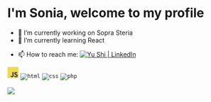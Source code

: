 <h1>I'm Sonia, welcome to my profile</h1>

- 🔭 I’m currently working on Sopra Steria
- 🌱 I’m currently learning React
- <p>📫 How to reach me: <a href="https://www.linkedin.com/in/sonia-rodriguez-ramos/"><img src="https://raw.githubusercontent.com/yushi1007/yushi1007/main/images/linkedin.svg" alt="Yu Shi | LinkedIn" width="21px"/></a> </p>

<code><img height="25" alt="javascript" src="https://raw.githubusercontent.com/github/explore/80688e429a7d4ef2fca1e82350fe8e3517d3494d/topics/javascript/javascript.png"></code>
<code><img height="30" alt="html" src="https://upload.wikimedia.org/wikipedia/commons/thumb/6/61/HTML5_logo_and_wordmark.svg/512px-HTML5_logo_and_wordmark.svg.png"></code>
<code><img height="25" alt="css" src="https://c0.klipartz.com/pngpicture/686/669/gratis-png-logotipo-azul-y-blanco-desarrollo-web-diseno-web-adaptable-hojas-de-estilo-en-cascada-html-css-thumbnail.png"></code>
<code><img height="25" alt="php" src="https://upload.wikimedia.org/wikipedia/commons/thumb/2/27/PHP-logo.svg/2560px-PHP-logo.svg.png"></code>

<a href="https://github.com/soniarr234/github-readme-stats"><img align="center" src="https://github-readme-stats.vercel.app/api/top-langs/?username=soniarr234&layout=compact&theme=buefy&hide_border=true" /></a>
